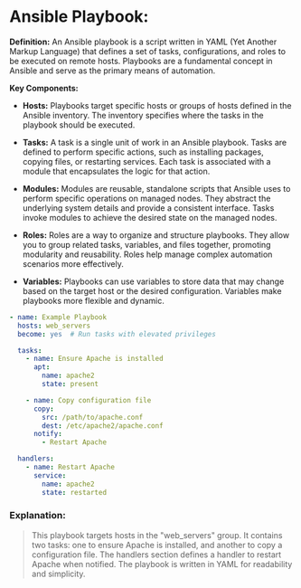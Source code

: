 # Ansible Playbook:

**Definition:**
An Ansible playbook is a script written in YAML (Yet Another Markup Language) that defines a set of tasks, configurations, and roles to be executed on remote hosts. Playbooks are a fundamental concept in Ansible and serve as the primary means of automation.

**Key Components:**

- **Hosts:**
        Playbooks target specific hosts or groups of hosts defined in the Ansible inventory. The inventory specifies where the tasks in the playbook should be executed.

- **Tasks:**
        A task is a single unit of work in an Ansible playbook. Tasks are defined to perform specific actions, such as installing packages, copying files, or restarting services. Each task is associated with a module that encapsulates the logic for that action.

- **Modules:**
        Modules are reusable, standalone scripts that Ansible uses to perform specific operations on managed nodes. They abstract the underlying system details and provide a consistent interface. Tasks invoke modules to achieve the desired state on the managed nodes.

- **Roles:**
        Roles are a way to organize and structure playbooks. They allow you to group related tasks, variables, and files together, promoting modularity and reusability. Roles help manage complex automation scenarios more effectively.

- **Variables:**
        Playbooks can use variables to store data that may change based on the target host or the desired configuration. Variables make playbooks more flexible and dynamic.


```yaml
- name: Example Playbook
  hosts: web_servers
  become: yes  # Run tasks with elevated privileges

  tasks:
    - name: Ensure Apache is installed
      apt:
        name: apache2
        state: present

    - name: Copy configuration file
      copy:
        src: /path/to/apache.conf
        dest: /etc/apache2/apache.conf
      notify:
        - Restart Apache

  handlers:
    - name: Restart Apache
      service:
        name: apache2
        state: restarted

```

### Explanation:

> This playbook targets hosts in the "web_servers" group. It contains two tasks: one to ensure Apache is installed, and another to copy a configuration file. The handlers section defines a handler to restart Apache when notified. The playbook is written in YAML for readability and simplicity.

